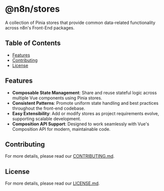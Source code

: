 # @n8n/stores

A collection of Pinia stores that provide common data-related functionality across n8n's Front-End packages.

## Table of Contents

- [Features](#features)
- [Contributing](#contributing)
- [License](#license)

## Features

- **Composable State Management**: Share and reuse stateful logic across multiple Vue components using Pinia stores.
- **Consistent Patterns**: Promote uniform state handling and best practices throughout the front-end codebase.
- **Easy Extensibility**: Add or modify stores as project requirements evolve, supporting scalable development.
- **Composition API Support**: Designed to work seamlessly with Vue's Composition API for modern, maintainable code.

## Contributing

For more details, please read our [CONTRIBUTING.md](CONTRIBUTING.md).

## License

For more details, please read our [LICENSE.md](LICENSE.md).
